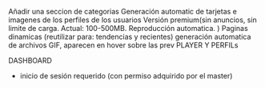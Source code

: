 Añadir una seccion de categorias
Generación automatic de tarjetas e imagenes de los perfiles de los usuarios
Versión premium(sin anuncios, sin limite de carga. Actual: 100-500MB. Reproducción automatica. )
Paginas dinamicas (reutilizar para: tendencias y recientes)
generación automatica de archivos GIF, aparecen en hover sobre las prev
PLAYER Y PERFILs


DASHBOARD
* inicio de sesión requerido (con permiso adquirido por el master)